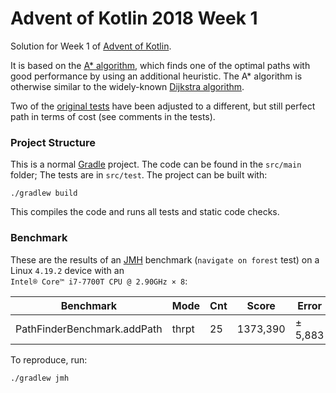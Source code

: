 # Advent of Kotlin 2018 Week 1

Solution for Week 1 of [Advent of Kotlin](https://blog.kotlin-academy.com/the-advent-of-kotlin-2018-week-1-229e442a143?gi=a21d1b2afa8e).

It is based on the [A* algorithm](https://en.wikipedia.org/wiki/A*_search_algorithm), which finds one of the optimal paths with good performance by using an additional heuristic.
The A* algorithm is otherwise similar to the widely-known [Dijkstra algorithm](https://en.wikipedia.org/wiki/Dijkstra%27s_algorithm).

Two of the [original tests](https://gist.github.com/MarcinMoskala/2f586da50a93f7954beff616e9207fa8) have been adjusted to a different, but still perfect path in terms of cost (see comments in the tests).

### Project Structure

This is a normal [Gradle](https://gradle.org/) project.
The code can be found in the `src/main` folder; The tests are in `src/test`.
The project can be built with:

```
./gradlew build
```

This compiles the code and runs all tests and static code checks.

### Benchmark

These are the results of an [JMH](https://openjdk.java.net/projects/code-tools/jmh/) benchmark (`navigate on forest` test) on a Linux `4.19.2` device with an<br>
`Intel® Core™ i7-7700T CPU @ 2.90GHz × 8`:

| Benchmark                   | Mode  | Cnt | Score    | Error   | Units |
| --------------------------- | ----- | --- | -------- | ------- | ----- |
| PathFinderBenchmark.addPath | thrpt | 25  | 1373,390 | ± 5,883 | ops/s |

To reproduce, run:

```
./gradlew jmh
```
